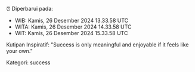 ⏰ Diperbarui pada:
- WIB: Kamis, 26 Desember 2024 13.33.58 UTC
- WITA: Kamis, 26 Desember 2024 14.33.58 UTC
- WIT: Kamis, 26 Desember 2024 15.33.58 UTC

Kutipan Inspiratif:
"Success is only meaningful and enjoyable if it feels like your own."


Kategori: success

